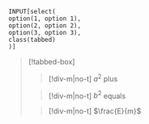 ~~~meta-bind
INPUT[select(
option(1, option 1),
option(2, option 2),
option(3, option 3),
class(tabbed)
)]
~~~
>[!tabbed-box]
> >[!div-m|no-t]
> > $a^2$ plus
>
> > [!div-m|no-t]
> > $b^2$ equals
> 
> > [!div-m|no-t]
> > $\frac{E}{m}$